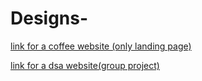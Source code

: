 # Designs-
[link for a coffee website (only landing page)](https://coffeewebsite.framer.website/)


[link for a dsa website(group project)](https://dsamadeeasy.framer.website/)
